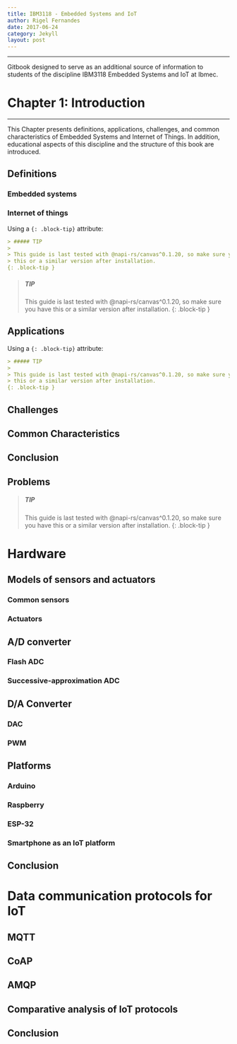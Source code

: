 ```yaml
---
title: IBM3118 - Embedded Systems and IoT
author: Rigel Fernandes
date: 2017-06-24
category: Jekyll
layout: post
---
```


-------------

Gitbook designed to serve as an additional source of information to students of the discipline IBM3118 Embedded Systems and IoT at Ibmec.

# Chapter 1: Introduction
-------------

This Chapter presents definitions, applications, challenges, and common characteristics of Embedded Systems and Internet of Things. In addition, educational aspects of this discipline and the structure of this book are introduced.

## Definitions

### Embedded systems

### Internet of things

Using a `{: .block-tip}` attribute:

```markdown
> ##### TIP
>
> This guide is last tested with @napi-rs/canvas^0.1.20, so make sure you have
> this or a similar version after installation.
{: .block-tip }
```

> ##### TIP
>
> This guide is last tested with @napi-rs/canvas^0.1.20, so make sure you have
> this or a similar version after installation.
{: .block-tip }

## Applications

Using a `{: .block-tip}` attribute:

```markdown
> ##### TIP
>
> This guide is last tested with @napi-rs/canvas^0.1.20, so make sure you have
> this or a similar version after installation.
{: .block-tip }
```

## Challenges

## Common Characteristics

## Conclusion


## Problems

> ##### TIP
>
> This guide is last tested with @napi-rs/canvas^0.1.20, so make sure you have
> this or a similar version after installation.
{: .block-tip }


# Hardware

## Models of sensors and actuators

### Common sensors

### Actuators

## A/D converter

### Flash ADC

### Successive-approximation ADC

## D/A Converter

### DAC

### PWM

## Platforms

### Arduino

### Raspberry

### ESP-32

### Smartphone as an IoT platform

## Conclusion

# Data communication protocols for IoT

## MQTT

## CoAP

## AMQP

## Comparative analysis of IoT protocols

## Conclusion
